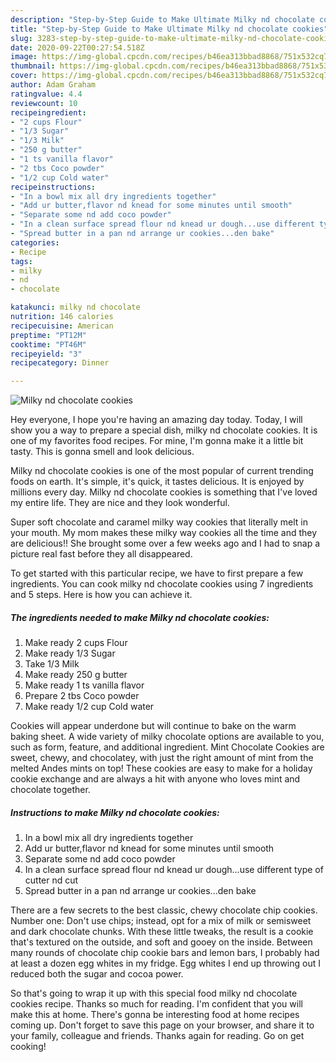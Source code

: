 ```yaml
---
description: "Step-by-Step Guide to Make Ultimate Milky nd chocolate cookies"
title: "Step-by-Step Guide to Make Ultimate Milky nd chocolate cookies"
slug: 3283-step-by-step-guide-to-make-ultimate-milky-nd-chocolate-cookies
date: 2020-09-22T00:27:54.518Z
image: https://img-global.cpcdn.com/recipes/b46ea313bbad8868/751x532cq70/milky-nd-chocolate-cookies-recipe-main-photo.jpg
thumbnail: https://img-global.cpcdn.com/recipes/b46ea313bbad8868/751x532cq70/milky-nd-chocolate-cookies-recipe-main-photo.jpg
cover: https://img-global.cpcdn.com/recipes/b46ea313bbad8868/751x532cq70/milky-nd-chocolate-cookies-recipe-main-photo.jpg
author: Adam Graham
ratingvalue: 4.4
reviewcount: 10
recipeingredient:
- "2 cups Flour"
- "1/3 Sugar"
- "1/3 Milk"
- "250 g butter"
- "1 ts vanilla flavor"
- "2 tbs Coco powder"
- "1/2 cup Cold water"
recipeinstructions:
- "In a bowl mix all dry ingredients together"
- "Add ur butter,flavor nd knead for some minutes until smooth"
- "Separate some nd add coco powder"
- "In a clean surface spread flour nd knead ur dough...use different type of cutter nd cut"
- "Spread butter in a pan nd arrange ur cookies...den bake"
categories:
- Recipe
tags:
- milky
- nd
- chocolate

katakunci: milky nd chocolate 
nutrition: 146 calories
recipecuisine: American
preptime: "PT12M"
cooktime: "PT46M"
recipeyield: "3"
recipecategory: Dinner

---
```



![Milky nd chocolate cookies](https://img-global.cpcdn.com/recipes/b46ea313bbad8868/751x532cq70/milky-nd-chocolate-cookies-recipe-main-photo.jpg)

Hey everyone, I hope you're having an amazing day today. Today, I will show you a way to prepare a special dish, milky nd chocolate cookies. It is one of my favorites food recipes. For mine, I'm gonna make it a little bit tasty. This is gonna smell and look delicious.

Milky nd chocolate cookies is one of the most popular of current trending foods on earth. It's simple, it's quick, it tastes delicious. It is enjoyed by millions every day. Milky nd chocolate cookies is something that I've loved my entire life. They are nice and they look wonderful.

Super soft chocolate and caramel milky way cookies that literally melt in your mouth. My mom makes these milky way cookies all the time and they are delicious!! She brought some over a few weeks ago and I had to snap a picture real fast before they all disappeared.


To get started with this particular recipe, we have to first prepare a few ingredients. You can cook milky nd chocolate cookies using 7 ingredients and 5 steps. Here is how you can achieve it.

<!--inarticleads1-->

##### The ingredients needed to make Milky nd chocolate cookies:

1. Make ready 2 cups Flour
1. Make ready 1/3 Sugar
1. Take 1/3 Milk
1. Make ready 250 g butter
1. Make ready 1 ts vanilla flavor
1. Prepare 2 tbs Coco powder
1. Make ready 1/2 cup Cold water


Cookies will appear underdone but will continue to bake on the warm baking sheet. A wide variety of milky chocolate options are available to you, such as form, feature, and additional ingredient. Mint Chocolate Cookies are sweet, chewy, and chocolatey, with just the right amount of mint from the melted Andes mints on top! These cookies are easy to make for a holiday cookie exchange and are always a hit with anyone who loves mint and chocolate together. 

<!--inarticleads2-->

##### Instructions to make Milky nd chocolate cookies:

1. In a bowl mix all dry ingredients together
1. Add ur butter,flavor nd knead for some minutes until smooth
1. Separate some nd add coco powder
1. In a clean surface spread flour nd knead ur dough...use different type of cutter nd cut
1. Spread butter in a pan nd arrange ur cookies...den bake


There are a few secrets to the best classic, chewy chocolate chip cookies. Number one: Don&#39;t use chips; instead, opt for a mix of milk or semisweet and dark chocolate chunks. With these little tweaks, the result is a cookie that&#39;s textured on the outside, and soft and gooey on the inside. Between many rounds of chocolate chip cookie bars and lemon bars, I probably had at least a dozen egg whites in my fridge. Egg whites I end up throwing out I reduced both the sugar and cocoa power. 

So that's going to wrap it up with this special food milky nd chocolate cookies recipe. Thanks so much for reading. I'm confident that you will make this at home. There's gonna be interesting food at home recipes coming up. Don't forget to save this page on your browser, and share it to your family, colleague and friends. Thanks again for reading. Go on get cooking!

